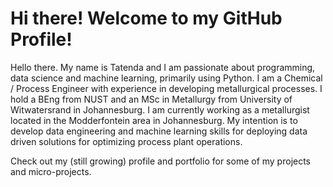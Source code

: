 # Hi there! Welcome to my GitHub Profile!
Hello there. My name is Tatenda and I am passionate about programming, data science and machine learning, primarily using Python. I am a Chemical / Process Engineer with experience in developing metallurgical processes. I hold a BEng from NUST and an MSc in Metallurgy from University of Witwatersrand in Johannesburg. I am currently working as a metallurgist located in the Modderfontein area in Johannesburg. My intention is to develop data engineering and machine learning skills for deploying data driven solutions for optimizing process plant operations. 

Check out my (still growing) profile and portfolio for some of my projects and micro-projects.

